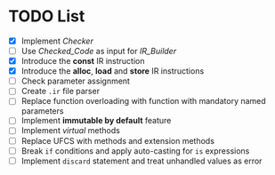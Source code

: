 # TODO List

- [X] Implement _Checker_
- [ ] Use _Checked_Code_ as input for _IR_Builder_
- [X] Introduce the __const__ IR instruction
- [X] Introduce the __alloc__, __load__ and __store__ IR instructions
- [ ] Check parameter assignment
- [ ] Create `.ir` file parser
- [ ] Replace function overloading with function with mandatory named parameters
- [ ] Implement __immutable by default__ feature
- [ ] Implement _virtual_ methods
- [ ] Replace UFCS with methods and extension methods
- [ ] Break `if` conditions and apply auto-casting for `is` expressions
- [ ] Implement `discard` statement and treat unhandled values as error
